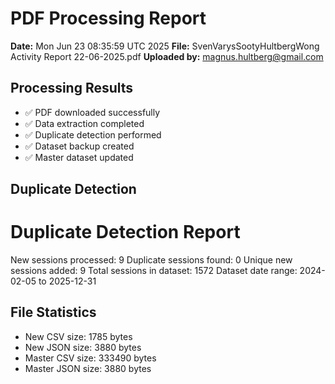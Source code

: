 # PDF Processing Report

**Date:** Mon Jun 23 08:35:59 UTC 2025
**File:** SvenVarysSootyHultbergWong Activity Report 22-06-2025.pdf
**Uploaded by:** magnus.hultberg@gmail.com

## Processing Results
- ✅ PDF downloaded successfully
- ✅ Data extraction completed
- ✅ Duplicate detection performed
- ✅ Dataset backup created
- ✅ Master dataset updated

## Duplicate Detection
Duplicate Detection Report
========================
New sessions processed: 9
Duplicate sessions found: 0
Unique new sessions added: 9
Total sessions in dataset: 1572
Dataset date range: 2024-02-05 to 2025-12-31

## File Statistics
- New CSV size: 1785 bytes
- New JSON size: 3880 bytes
- Master CSV size: 333490 bytes
- Master JSON size: 3880 bytes

